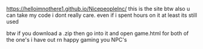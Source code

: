 https://helloimnothere1.github.io/NicepeopleInc/
this is the site btw
also u can take my code i dont really care. even if i spent hours on it at least its still used

btw if you download a .zip then go into it and open game.html for both of the one's i have out rn
happy gaming you NPC's
